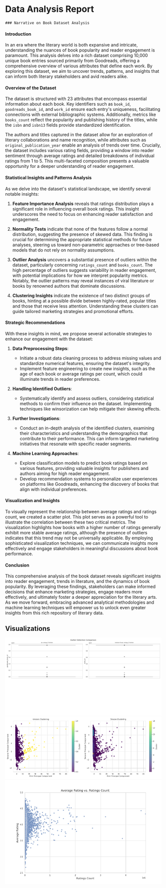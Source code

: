 # Data Analysis Report

    ### Narrative on Book Dataset Analysis

#### Introduction

In an era where the literary world is both expansive and intricate, understanding the nuances of book popularity and reader engagement is paramount. This analysis delves into a rich dataset comprising 10,000 unique book entries sourced primarily from Goodreads, offering a comprehensive overview of various attributes that define each work. By exploring this dataset, we aim to uncover trends, patterns, and insights that can inform both literary stakeholders and avid readers alike.

#### Overview of the Dataset

The dataset is structured with 23 attributes that encompass essential information about each book. Key identifiers such as `book_id`, `goodreads_book_id`, and `work_id` ensure each entry's uniqueness, facilitating connections with external bibliographic systems. Additionally, metrics like `books_count` reflect the popularity and publishing history of the titles, while the `isbn` and `isbn13` fields provide standardized identification.

The authors and titles captured in the dataset allow for an exploration of literary collaborations and name recognition, while attributes such as `original_publication_year` enable an analysis of trends over time. Crucially, the dataset includes various rating fields, providing a window into reader sentiment through average ratings and detailed breakdowns of individual ratings from 1 to 5. This multi-faceted composition presents a valuable opportunity for a deeper understanding of reader engagement.

#### Statistical Insights and Patterns Analysis

As we delve into the dataset's statistical landscape, we identify several notable insights:

1. **Feature Importance Analysis** reveals that ratings distribution plays a significant role in influencing overall book ratings. This insight underscores the need to focus on enhancing reader satisfaction and engagement.

2. **Normality Tests** indicate that none of the features follow a normal distribution, suggesting the presence of skewed data. This finding is crucial for determining the appropriate statistical methods for future analyses, steering us toward non-parametric approaches or tree-based models that do not rely on normality assumptions.

3. **Outlier Analysis** uncovers a substantial presence of outliers within the dataset, particularly concerning `ratings_count` and `books_count`. The high percentage of outliers suggests variability in reader engagement, with potential implications for how we interpret popularity metrics. Notably, the outlier patterns may reveal instances of viral literature or books by renowned authors that dominate discussions.

4. **Clustering Insights** indicate the existence of two distinct groups of books, hinting at a possible divide between highly-rated, popular titles and those that receive less attention. Understanding these clusters can guide tailored marketing strategies and promotional efforts.

#### Strategic Recommendations

With these insights in mind, we propose several actionable strategies to enhance our engagement with the dataset:

1. **Data Preprocessing Steps**:
   - Initiate a robust data cleaning process to address missing values and standardize numerical features, ensuring the dataset's integrity.
   - Implement feature engineering to create new insights, such as the age of each book or average ratings per count, which could illuminate trends in reader preferences.

2. **Handling Identified Outliers**:
   - Systematically identify and assess outliers, considering statistical methods to confirm their influence on the dataset. Implementing techniques like winsorization can help mitigate their skewing effects.

3. **Further Investigations**:
   - Conduct an in-depth analysis of the identified clusters, examining their characteristics and understanding the demographics that contribute to their performance. This can inform targeted marketing initiatives that resonate with specific reader segments.

4. **Machine Learning Approaches**:
   - Explore classification models to predict book ratings based on various features, providing valuable insights for publishers and authors aiming for high reader engagement.
   - Develop recommendation systems to personalize user experiences on platforms like Goodreads, enhancing the discovery of books that align with individual preferences.

#### Visualization and Insights

To visually represent the relationship between average ratings and ratings count, we created a scatter plot. This plot serves as a powerful tool to illustrate the correlation between these two critical metrics. The visualization highlights how books with a higher number of ratings generally exhibit more stable average ratings, although the presence of outliers indicates that this trend may not be universally applicable. By employing sophisticated visualization techniques, we can communicate insights more effectively and engage stakeholders in meaningful discussions about book performance.

#### Conclusion

This comprehensive analysis of the book dataset reveals significant insights into reader engagement, trends in literature, and the dynamics of book popularity. By leveraging these findings, stakeholders can make informed decisions that enhance marketing strategies, engage readers more effectively, and ultimately foster a deeper appreciation for the literary arts. As we move forward, embracing advanced analytical methodologies and machine learning techniques will empower us to unlock even greater insights from this rich repository of literary data.

    

## Visualizations
![Outliers Boxplot](outliers_boxplot.png)
![Cluster Analysis](cluster_analysis.png)
![LLM Suggested Graph](llm_suggested_graph.png)
